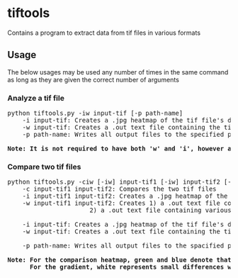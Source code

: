 # tiftools

Contains a program to extract data from tif files in various formats

## Usage

The below usages may be used any number of times in the same command as long as they are given the correct number of arguments

### Analyze a tif file

<pre>
python tiftools.py -iw input-tif [-p path-name]  
    -i input-tif: Creates a .jpg heatmap of the tif file's data
    -w input-tif: Creates a .out text file containing the tif file's raw data
    -p path-name: Writes all output files to the specified path from the working directory

<b>Note: It is not required to have both 'w' and 'i', however at least one must be provided before the input file</b>
</pre>

### Compare two tif files

<pre>
python tiftools.py -ciw [-iw] input-tif1 [-iw] input-tif2 [-p pathname]
    -c input-tif1 input-tif2: Compares the two tif files
    -i input-tif1 input-tif2: Creates a .jpg heatmap of the differences in the two files' data on a gradient
    -w input-tif1 input-tif2: Creates 1) a .out text file containing both tif files' raw data shown side by side  
				      2) a .out text file containing various statistics about the comparison

    -i input-tif: Creates a .jpg heatmap of the tif file's data
    -w input-tif: Creates a .out text file containing the tif file's raw data

    -p path-name: Writes all output files to the spacified path from the working directory

<b>Note: For the comparison heatmap, green and blue denote that one tif file had data while another did not  
      For the gradient, white represents small differences whole black represents large differences</b>
</pre>
